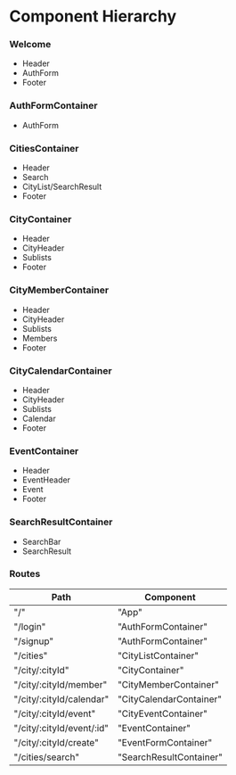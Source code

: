 # Component Hierarchy
### Welcome
- Header
- AuthForm
- Footer

### AuthFormContainer
- AuthForm

### CitiesContainer
- Header
- Search
- CityList/SearchResult
- Footer

### CityContainer
- Header
- CityHeader
- Sublists
- Footer

### CityMemberContainer
- Header
- CityHeader
- Sublists
- Members
- Footer

### CityCalendarContainer
- Header
- CityHeader
- Sublists
- Calendar
- Footer

### EventContainer
- Header
- EventHeader
- Event
- Footer

### SearchResultContainer
- SearchBar
- SearchResult

### Routes
| Path                             | Component              |
| ---------------------------------| -----------------------|
| "/"                              | "App"                  |
| "/login"                         | "AuthFormContainer"    |
| "/signup"                        | "AuthFormContainer"    |
| "/cities"                        | "CityListContainer"    |
| "/city/:cityId"                  | "CityContainer"        |
| "/city/:cityId/member"           | "CityMemberContainer"  |
| "/city/:cityId/calendar"         | "CityCalendarContainer"|
| "/city/:cityId/event"            | "CityEventContainer"   |
| "/city/:cityId/event/:id"        | "EventContainer"       |
| "/city/:cityId/create"           | "EventFormContainer"   |
| "/cities/search"                 | "SearchResultContainer"|
